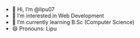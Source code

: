 - 👋 Hi, I’m @lipu07
- 👀 I’m interested in Web Development
- 🌱 I’m currently learning B.Sc (Computer Science)
- 😄 Pronouns: Lipu
  

<!---
lipu07/lipu07 is a ✨ special ✨ repository because its `README.md` (this file) appears on your GitHub profile.
You can click the Preview link to take a look at your changes.
--->
